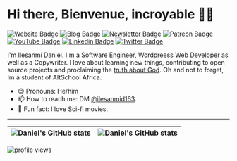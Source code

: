 # Hi there, Bienvenue, incroyable 👋🏾

[![Website Badge](https://img.shields.io/badge/-Portfolio-3B7EBF?style=for-the-badge&logo=Google-Chrome&logoColor=white&link=https://bolajiayodeji.com)](https://bolajiayodeji.com) [![Blog Badge](https://img.shields.io/badge/-Blog-3B7EBF?style=for-the-badge&logo=Hashnode&logoColor=white&link=https://blog.bolajiayodeji.com)](https://blog.bolajiayodeji.com) [![Newsletter Badge](https://img.shields.io/badge/-Newsletter-3B7EBF?style=for-the-badge&logo=Substack&logoColor=white&link=https://bawd.bolajiayodeji.com)](https://bawd.bolajiayodeji.com) [![Patreon Badge](https://img.shields.io/badge/-Patreon-3B7EBF?style=for-the-badge&logo=Patreon&logoColor=white&link=https://patreon.com/bolajiayodeji)](https://patreon.com/bolajiayodeji) [![YouTube Badge](https://img.shields.io/badge/-Youtube-3B7EBF?style=for-the-badge&logo=Youtube&logoColor=white&link=https://www.youtube.com/c/bolajiayodeji)](https://www.youtube.com/c/bolajiayodeji) [![Linkedin Badge](https://img.shields.io/badge/-LinkedIn-3B7EBF?style=for-the-badge&logo=Linkedin&logoColor=white&link=https://www.linkedin.com/in/iambolajiayo)](https://www.linkedin.com/in/iambolajiayo) [![Twitter Badge](https://img.shields.io/badge/-@iambolajiayo-3B7EBF?style=for-the-badge&logo=twitter&logoColor=white&link=https://twitter.com/iambolajiayo)](https://twitter.com/iambolajiayo)

I'm Ilesanmi Daniel. I'm a Software Engineer, Wordpreess Web Developer as well as a Copywriter. I love about learning new things, contributing to open source projects and proclaiming the [truth about God](https://www.jw.org/en/). Oh and not to forget, Im a student of AltSchool Africa.

- 😊 Pronouns: He/him
- 📫 How to reach me: DM [@ilesanmid163](https://twitter.com/ilesanmid163).
- 💙 Fun fact: I love Sci-fi movies.

---

| <img align="center" src="https://github-readme-stats.vercel.app/api?username=culguy&show_icons=true&include_all_commits=true&hide_border=true" alt="Daniel's GitHub stats" /> | <img align="center" src="https://github-readme-stats.vercel.app/api/top-langs/?username=culguy&langs_count=8&layout=compact&hide=php&hide_border=true" alt="Daniel's GitHub stats" /> |
| ------------- | ------------- |

<img src="https://gpvc.arturio.dev/culguy" alt="profile views">
